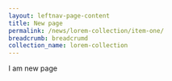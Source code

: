 ```yaml
---
layout: leftnav-page-content
title: New page
permalink: /news/lorem-collection/item-one/
breadcrumb: breadcrumd
collection_name: lorem-collection 
---
```


I am new page 
